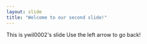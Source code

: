 ```yaml
---
layout: slide
title: "Welcome to our second slide!"
---
```

This is ywil0002's slide
Use the left arrow to go back!

